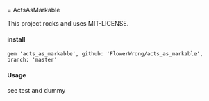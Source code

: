 = ActsAsMarkable

This project rocks and uses MIT-LICENSE.

#### install

`gem 'acts_as_markable', github: 'FlowerWrong/acts_as_markable', branch: 'master'`

#### Usage

see test and dummy